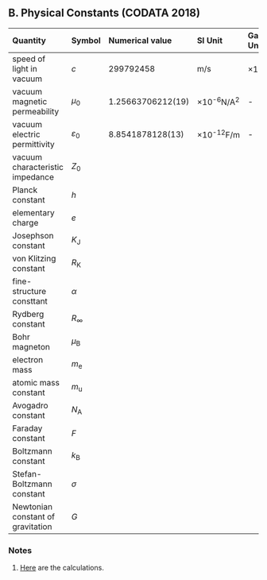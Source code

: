 ## B. Physical Constants (CODATA 2018)

|Quantity                         |Symbol         |Numerical value  |SI Unit                        |Gaussian Unit      |
|:--------------------------------|:--------------|:----------------|:------------------------------|:------------------|
|speed of light in vacuum         |*c*            |299792458        |m/s                            |×10<sup>2</sup>cm/s|
|vacuum magnetic permeability     |*µ*<sub>0</sub>|1.25663706212(19)|×10<sup>-6</sup>N/A<sup>2</sup>|-                  |
|vacuum electric permittivity     |*ε*<sub>0</sub>|8.8541878128(13) |×10<sup>-12</sup>F/m           |-                  |
|vacuum characteristic impedance  |*Z*<sub>0</sub>|
|Planck constant                  |*h*            |
|elementary charge                |*e*            |
|Josephson constant               |*K*<sub>J</sub>|
|von Klitzing constant            |*R*<sub>K</sub>|
|fine-structure consttant         |*α*            |
|Rydberg constant                 |*R*<sub>∞</sub>|
|Bohr magneton                    |*µ*<sub>B</sub>|
|electron mass                    |*m*<sub>e</sub>|
|atomic mass constant             |*m*<sub>u</sub>|
|Avogadro constant                |*N*<sub>A</sub>|
|Faraday constant                 |*F*            |
|Boltzmann constant               |*k*<sub>B</sub>|
|Stefan-Boltzmann constant        |*σ*            |
|Newtonian constant of gravitation|*G*            |


### Notes

1. [Here](uncertainties/constants.py) are the calculations.